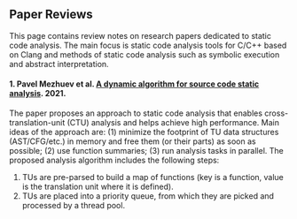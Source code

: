 Paper Reviews
---

This page contains review notes on research papers dedicated to static code analysis.
The main focus is static code analysis tools for C/C++ based on Clang and methods of static code analysis
such as symbolic execution and abstract interpretation.

#### 1. Pavel Mezhuev et al. [A dynamic algorithm for source code static analysis](https://ieeexplore.ieee.org/document/9693752). 2021.

The paper proposes an approach to static code analysis that
enables cross-translation-unit (CTU) analysis and helps achieve high performance.
Main ideas of the approach are:
(1) minimize the footprint of TU data structures (AST/CFG/etc.) in memory and free them (or their parts) as soon as possible;
(2) use function summaries;
(3) run analysis tasks in parallel.
The proposed analysis algorithm includes the following steps:
1. TUs are pre-parsed to build a map of functions (key is a function, value is the translation unit where it is defined).
2. TUs are placed into a priority queue, from which they are picked and processed by a thread pool.

